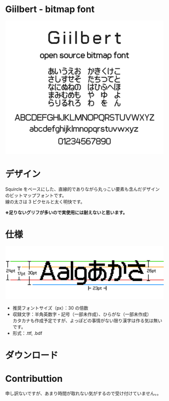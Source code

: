 # Giilbert - bitmap font

![Intro](resources/intro.png)

# デザイン

Squircle をベースにした、直線的でありながら丸っこい要素も含んだデザインのビットマップフォントです。  
線の太さは 3 ピクセルと太く明快です。

**※足りないグリフが多いので実使用には耐えないと思います。**

# 仕様

![Spec](resources/Spec.png)

- 推奨フォントサイズ（px）：30 の倍数
- 収録文字：半角英数字・記号（一部未作成）、ひらがな（一部未作成）  
  カタカナも作成予定ですが、よっぽどの事情がない限り漢字は作る気は無いです。
- 形式：.ttf, .bdf

# ダウンロード

# Contributtion

申し訳ないですが、あまり時間が取れない気がするので受け付けていません。。
